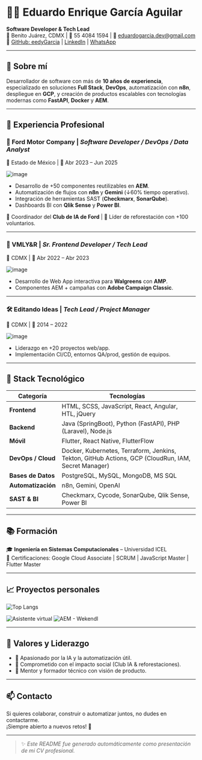 
# 👨‍💻 Eduardo Enrique García Aguilar

**Software Developer & Tech Lead**  
📍 Benito Juárez, CDMX | 📱 55 4084 1594 | 📧 eduardogarcia.dev@gmail.com  
🔗 [GitHub: eedyGarcia](https://github.com/eedyGarcia) | [LinkedIn](https://www.linkedin.com/in/eduardogarcia-dev/) | [WhatsApp](https://api.whatsapp.com/send?l=es&phone=525540841594)

---

## 🧠 Sobre mí

Desarrollador de software con más de **10 años de experiencia**, especializado en soluciones **Full Stack**, **DevOps**, automatización con **n8n**, despliegue en **GCP**, y creación de productos escalables con tecnologías modernas como **FastAPI**, **Docker** y **AEM**.

---

## 🚀 Experiencia Profesional

### 🏢 Ford Motor Company | *Software Developer / DevOps / Data Analyst*  
📍 Estado de México | 📆 Abr 2023 – Jun 2025

  ![image](https://github.com/user-attachments/assets/5075aa77-84ca-4eef-9cd3-d80099f826ad)

  
- Desarrollo de +50 componentes reutilizables en **AEM**.
- Automatización de flujos con **n8n** y **Gemini** (↓60% tiempo operativo).
- Integración de herramientas SAST (**Checkmarx**, **SonarQube**).
- Dashboards BI con **Qlik Sense** y **Power BI**.

👥 Coordinador del **Club de IA de Ford** | 🌱 Líder de reforestación con +100 voluntarios.

---

### 🧩 VMLY&R | *Sr. Frontend Developer / Tech Lead*  
📍 CDMX | 📆 Abr 2022 – Abr 2023

  ![image](https://github.com/user-attachments/assets/06577bd6-49c1-4fb7-a77b-b84214c8218c)

- Desarrollo de Web App interactiva para **Walgreens** con **AMP**.
- Componentes AEM + campañas con **Adobe Campaign Classic**.

---

### 🛠️ Editando Ideas | *Tech Lead / Project Manager*  
📍 CDMX | 📆 2014 – 2022

![image](https://github.com/user-attachments/assets/62ba178b-86a9-4f24-9aa5-7eb1e11433ef)



- Liderazgo en +20 proyectos web/app.
- Implementación CI/CD, entornos QA/prod, gestión de equipos.

---

## 🧰 Stack Tecnológico

| Categoría       | Tecnologías |
|----------------|-------------|
| **Frontend**    | HTML, SCSS, JavaScript, React, Angular, HTL, jQuery |
| **Backend**     | Java (SpringBoot), Python (FastAPI), PHP (Laravel), Node.js |
| **Móvil**       | Flutter, React Native, FlutterFlow |
| **DevOps / Cloud** | Docker, Kubernetes, Terraform, Jenkins, Tekton, GitHub Actions, GCP (CloudRun, IAM, Secret Manager) |
| **Bases de Datos** | PostgreSQL, MySQL, MongoDB, MS SQL |
| **Automatización** | n8n, Gemini, OpenAI |
| **SAST & BI**   | Checkmarx, Cycode, SonarQube, Qlik Sense, Power BI |

---

## 📚 Formación

🎓 **Ingeniería en Sistemas Computacionales** – Universidad ICEL  
📘 Certificaciones: Google Cloud Associate | SCRUM | JavaScript Master | Flutter Master

---

## 📈 Proyectos personales
![Top Langs](https://github-readme-stats.vercel.app/api/top-langs/?username=eedyGarcia&layout=compact)


![Asistente virtual](https://github-readme-stats.vercel.app/api/pin/?username=eedyGarcia&repo=app-asistente-virtual)
![AEM - Wekendl](https://github-readme-stats.vercel.app/api/pin/?username=eedyGarcia&repo=aem-guides-wknd)

---

## 🌱 Valores y Liderazgo

- 🤖 Apasionado por la IA y la automatización útil.
- 🌳 Comprometido con el impacto social (Club IA & reforestaciones).
- 🧠 Mentor y formador técnico con visión de producto.

---

## 📫 Contacto

Si quieres colaborar, construir o automatizar juntos, no dudes en contactarme.  
¡Siempre abierto a nuevos retos! 🚀

---

> ✨ *Este README fue generado automáticamente como presentación de mi CV profesional.*
